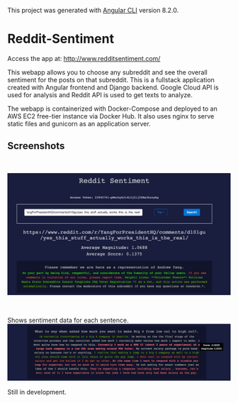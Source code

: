 This project was generated with [Angular CLI](https://github.com/angular/angular-cli) version 8.2.0.

# Reddit-Sentiment

Access the app at: http://www.redditsentiment.com/

This webapp allows you to choose any subreddit and see the overall sentiment for the posts on that subreddit. This is a fullstack application created with Angular frontend and Django backend. Google Cloud API is used for analysis and Reddit API is used to get texts to analyze. 

The webapp is containerized with Docker-Compose and deployed to an AWS EC2 free-tier instance via Docker Hub. It also uses nginx to serve static files and gunicorn as an application server. 

## Screenshots

<br>

![alt text](images/main.png)


<br> 

Shows sentiment data for each sentence.
![alt text](images/detail.png)

Still in development.